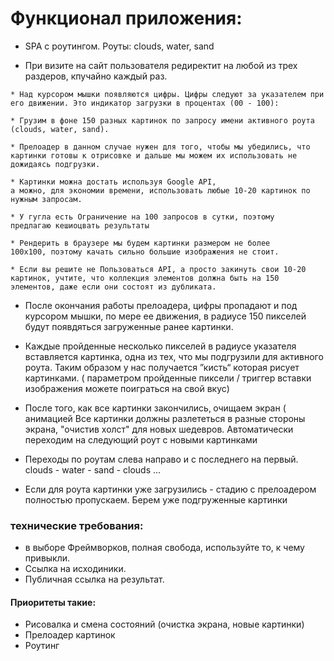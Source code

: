 # Функционал приложения:

* SPA с роутингом. Роуты: clouds, water, sand

* При визите на сайт пользователя редиректит на любой из трех раздеров,
кпучайно каждый раз.
```
* Над курсором мышки появляются цифры. Цифры следуют за указателем при
его движении. Это индикатор загрузки в процентах (00 - 100):

* Грузим в фоне 150 разных картинок по запросу имени активного роута
(clouds, water, sand).

* Прелоадер в данном случае нужен для того, чтобы мы убедились, что
картинки готовы к отрисовке и дальше мы можем их использовать не
дожидаясь подгрузки.

* Картинки можна достать используя Google API,
a можно, для экономии времени, использовать любые 10-20 картинок по
нужным запросам.

* У гугла есть Ограничение на 100 запросов в сутки, поэтому
предлагаю кешиоцвать результаты

* Рендерить в браузере мы будем картинки размером не более
100х100, поэтому качать сильно большие изображения не стоит.

* Если вы решите не Попьзоваться API, а просто закинуть свои 10-20
картинок, учтите, что коллекция элементов должна быть на 150
элементов, даже если они состоят из дубликата.
```

* После окончания работы прелоадера, цифры пропадают и под курсором
мышки, по мере ее движения, в радиусе 150 пикселей будут появдяться
загруженные ранее картинки.

* Каждые пройденные несколько пикселей в радиусе указателя вставляется
картинка, одна из тех, что мы подгрузили для активного роута. Таким образом
у нас получается ”кисть“ которая рисует картинками. ( параметром
пройденные пиксели / триггер вставки изображения можете поиграться на свой вкус)

* После того, как все картинки закончились‚ очищаем экран ( анимацией Все
картинки должны разлететься в разные стороны экрана, "очистив холст" для
новых шедевров. Автоматически переходим на следующий роут с новыми
картинками

* Переходы по роутам слева направо и с последнего на первый.
clouds - water - sand - clouds ...

* Если для роута картинки уже загрузились - стадию с прелоадером полностью
пропускаем. Берем уже подгруженные картинки

### технические требования:
* в выборе Фреймворков‚ полная свобода, используйте то, к чему привыкли.
* Ссылка на исходиники.
* Публичная ссылка на результат.

 
#### Приоритеты такие:
* Рисовалка и смена состояний (очистка экрана, новые картинки)
* Прелоадер картинок
* Роутинг
